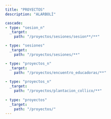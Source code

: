 ```yaml
--- 
title: "PROYECTOS"
description: "ALARBOLÍ"

cascade:
- type: "sesion_n"
  _target: 
    path: "/proyectos/sesiones/sesion**/**"

- type: "sesiones"
  _target: 
    path: "/proyectos/sesiones/**"

- type: "proyectos_n"
  _target: 
    path: "/proyectos/encuentro_educadoras/**"
    
- type: "proyectos_n"
  _target: 
    path: "/proyectos/plantacion_collico/**"
    
- type: "proyectos"
  _target: 
    path: "/proyectos/"
---  
```




